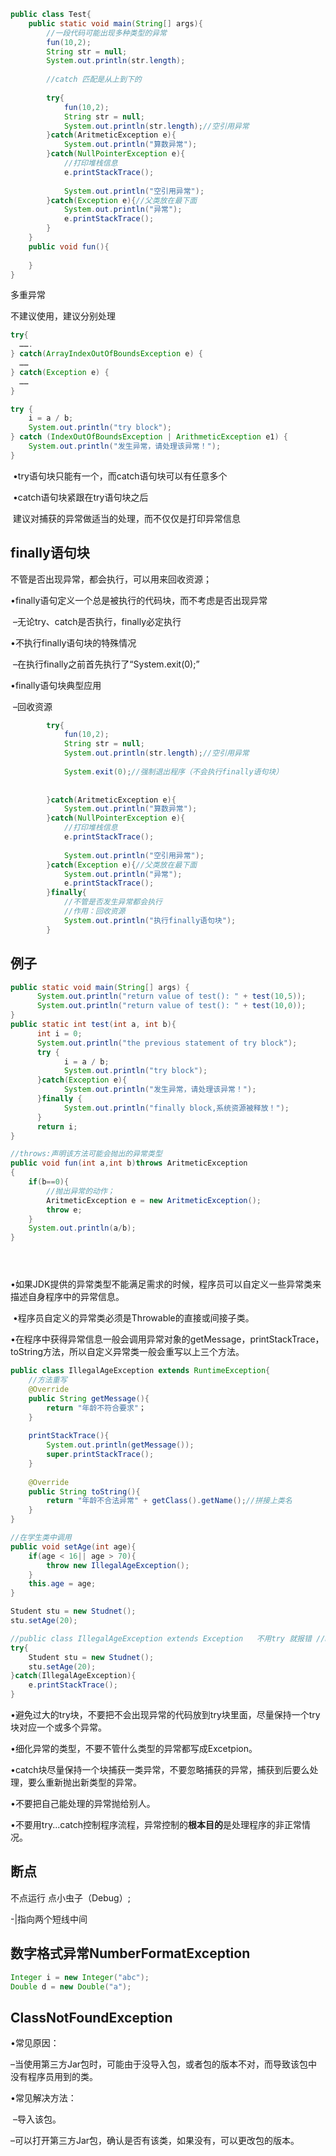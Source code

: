 ```java
public class Test{
    public static void main(String[] args){
        //一段代码可能出现多种类型的异常
        fun(10,2);
        String str = null;
        System.out.println(str.length);
        
        //catch 匹配是从上到下的
        
        try{
            fun(10,2);
        	String str = null;
        	System.out.println(str.length);//空引用异常
        }catch(AritmeticException e){
            System.out.println("算数异常");
        }catch(NullPointerException e){
            //打印堆栈信息
            e.printStackTrace();
            
            System.out.println("空引用异常");
        }catch(Exception e){//父类放在最下面
            System.out.println("异常");
            e.printStackTrace();
        }
    }
    public void fun(){
        
    }
}
```

多重异常

不建议使用，建议分别处理

```java
try{
  …….
} catch(ArrayIndexOutOfBoundsException e) {
  ……
} catch(Exception e) {
  ……
}

try {
	i = a / b;
    System.out.println("try block");
} catch (IndexOutOfBoundsException | ArithmeticException e1) {
    System.out.println("发生异常，请处理该异常！");
}


```



​	•try语句块只能有一个，而catch语句块可以有任意多个

​	•catch语句块紧跟在try语句块之后

​	建议对捕获的异常做适当的处理，而不仅仅是打印异常信息

## finally语句块 

不管是否出现异常，都会执行，可以用来回收资源；



•finally语句定义一个总是被执行的代码块，而不考虑是否出现异常

​	–无论try、catch是否执行，finally必定执行

•不执行finally语句块的特殊情况

​	–在执行finally之前首先执行了“System.exit(0);”

•finally语句块典型应用

​	–回收资源

```java
		try{
            fun(10,2);
        	String str = null;
        	System.out.println(str.length);//空引用异常
            
            System.exit(0);//强制退出程序（不会执行finally语句块）
            
            
        }catch(AritmeticException e){
            System.out.println("算数异常");
        }catch(NullPointerException e){
            //打印堆栈信息
            e.printStackTrace();
            
            System.out.println("空引用异常");
        }catch(Exception e){//父类放在最下面
            System.out.println("异常");
            e.printStackTrace();
        }finally{
            //不管是否发生异常都会执行
            //作用：回收资源
            System.out.println("执行finally语句块");
        }
```

## 例子

```java
public static void main(String[] args) { 
      System.out.println("return value of test(): " + test(10,5)); 
      System.out.println("return value of test(): " + test(10,0));
} 
public static int test(int a, int b){
      int i = 0;  
      System.out.println("the previous statement of try block"); 
      try {
            i = a / b; 
            System.out.println("try block"); 
      }catch(Exception e){
            System.out.println("发生异常，请处理该异常！");
      }finally { 
            System.out.println("finally block,系统资源被释放！"); 
      }
      return i; 
}

//throws:声明该方法可能会抛出的异常类型
public void fun(int a,int b)throws AritmeticException
{
	if(b==0){
		//抛出异常的动作；
		AritmeticException e = new AritmeticException();
		throw e;
	}
	System.out.println(a/b); 
}





```





​	•如果JDK提供的异常类型不能满足需求的时候，程序员可以自定义一些异常类来描述自身程序中的异常信息。



​	•程序员自定义的异常类必须是Throwable的直接或间接子类。



​	•在程序中获得异常信息一般会调用异常对象的getMessage，printStackTrace，toString方法，所以自定义异常类一般会重写以上三个方法。

```java
public class IllegalAgeException extends RuntimeException{        
    //方法重写
    @Override
    public String getMessage(){
        return "年龄不符合要求"；
    }
    
    printStackTrace(){
        System.out.println(getMessage());
        super.printStackTrace();
    }
    
    @Override
    public String toString(){
        return "年龄不合法异常" + getClass().getName();//拼接上类名
    }
}

```



```java
//在学生类中调用
public void setAge(int age){
    if(age < 16|| age > 70){
        throw new IllegalAgeException();
    }
    this.age = age;
}
```

```java
Student stu = new Studnet();
stu.setAge(20);
```



```java
//public class IllegalAgeException extends Exception   不用try 就报错 //RuntimeException
try{
    Student stu = new Studnet();
	stu.setAge(20);
}catch(IllegalAgeException){
    e.printStackTrace();
}
```



•避免过大的try块，不要把不会出现异常的代码放到try块里面，尽量保持一个try块对应一个或多个异常。

•细化异常的类型，不要不管什么类型的异常都写成Excetpion。

•catch块尽量保持一个块捕获一类异常，不要忽略捕获的异常，捕获到后要么处理，要么重新抛出新类型的异常。

•不要把自己能处理的异常抛给别人。

•不要用try...catch控制程序流程，异常控制的**根本目的**是处理程序的非正常情况。



## 断点

不点运行   点小虫子（Debug）;

-|指向两个短线中间

## 数字格式异常NumberFormatException

```java
Integer i = new Integer("abc");
Double d = new Double("a");


```



## ClassNotFoundException

•常见原因：

​	–当使用第三方Jar包时，可能由于没导入包，或者包的版本不对，而导致该包中没有程序员用到的类。

•常见解决方法：

​	–导入该包。

​	–可以打开第三方Jar包，确认是否有该类，如果没有，可以更改包的版本。





